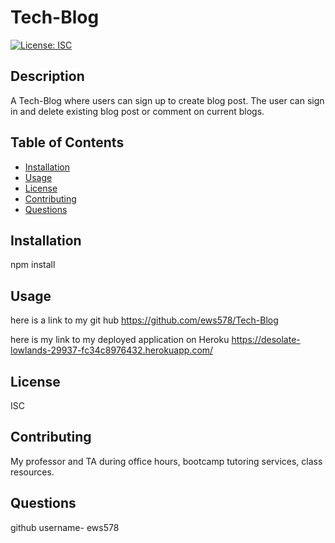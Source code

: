 # Tech-Blog
  [![License: ISC](https://img.shields.io/badge/License-ISC-blue.svg)](https://opensource.org/licenses/ISC)
  ## Description
  
  A Tech-Blog where users can sign up to create blog post. The user can sign in and delete existing blog post or comment on current blogs.
  
  ## Table of Contents 
  
  - [Installation](#installation)
  - [Usage](#usage)
  - [License](#license)
  - [Contributing](#contributing)
  - [Questions](#questions)
  
  ## Installation
  
  npm install 
  
  ## Usage
  
  here is a link to my git hub 
  https://github.com/ews578/Tech-Blog
  
  here is my link to my deployed application on Heroku
  https://desolate-lowlands-29937-fc34c8976432.herokuapp.com/

  ## License
  ISC
  
  ## Contributing
  
  My professor and TA during office hours, bootcamp tutoring services, class resources.
   

  ## Questions
  github username- ews578
 